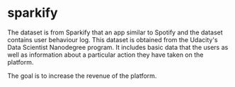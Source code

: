 # sparkify


The dataset is from Sparkify that an app similar to Spotify and the dataset contains user behaviour log. This dataset is obtained from the Udacity's Data Scientist Nanodegree program. It includes basic data that the users as well as information about a particular action they have taken on the platform.  

The goal is to increase the revenue of the platform. 
